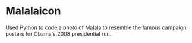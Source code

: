 # Malalaicon
Used Python to code a photo of Malala to resemble the famous campaign posters for Obama's 2008 presidential run. 
